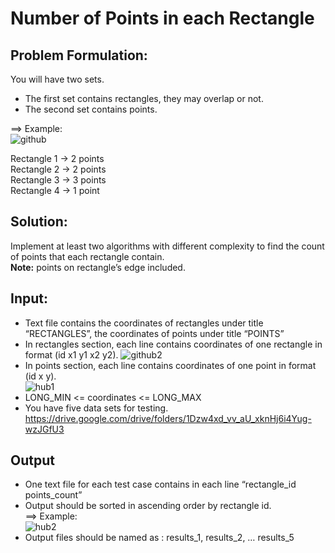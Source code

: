 # Number of Points in each Rectangle

## Problem Formulation:
You will have two sets. 
* The first set contains rectangles, they may overlap or not. 
* The second set contains points.

==> Example:  
![github](https://user-images.githubusercontent.com/64116564/140199262-39bb9e05-2e2b-4c57-ab1d-61e00247e312.png)

Rectangle 1 -> 2 points  
Rectangle 2 -> 2 points   
Rectangle 3 -> 3 points  
Rectangle 4 -> 1 point  

## Solution:  
Implement at least two algorithms with different complexity to find the count of points that each rectangle contain.  
**Note:** points on rectangle’s edge included.  
## Input:
* Text file contains the coordinates of rectangles under title “RECTANGLES”, the coordinates of points under title “POINTS”
* In rectangles section, each line contains coordinates of one rectangle in format (id x1 y1 x2 y2).
![github2](https://user-images.githubusercontent.com/64116564/140199798-66b8ec53-92ed-45a3-9808-0c16482515c7.png)
* In points section, each line contains coordinates of one point in format (id x y).  
![hub1](https://user-images.githubusercontent.com/64116564/140199724-f3d80aae-3f54-4a9c-8ed7-185dadda6a3d.png)
* LONG_MIN <= coordinates <= LONG_MAX
* You have five data sets for testing.
https://drive.google.com/drive/folders/1Dzw4xd_vv_aU_xknHj6i4Yug-wzJGfU3
## Output
* One text file for each test case contains in each line “rectangle_id points_count”
* Output should be sorted in ascending order by rectangle id.   
==> Example:   
![hub2](https://user-images.githubusercontent.com/64116564/140200046-46d7b7db-4d79-479f-9b32-b57a4c5e63f7.png)
* Output files should be named as : results_1, results_2, … results_5
